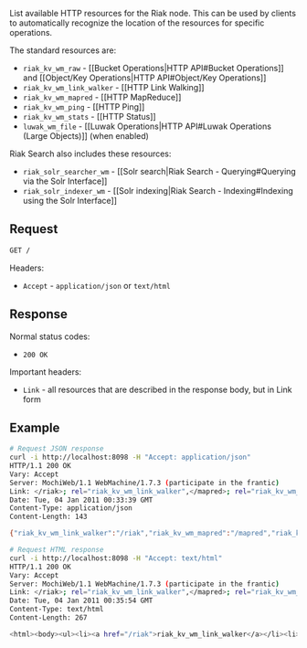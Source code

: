 List available HTTP resources for the Riak node. This can be used by clients to automatically recognize the location of the resources for specific operations.

The standard resources are:

* `riak_kv_wm_raw` - [[Bucket Operations|HTTP API#Bucket Operations]] and [[Object/Key Operations|HTTP API#Object/Key Operations]]
* `riak_kv_wm_link_walker` - [[HTTP Link Walking]]
* `riak_kv_wm_mapred` - [[HTTP MapReduce]]
* `riak_kv_wm_ping` - [[HTTP Ping]]
* `riak_kv_wm_stats` - [[HTTP Status]]
* `luwak_wm_file` - [[Luwak Operations|HTTP API#Luwak Operations (Large Objects)]] (when enabled)

Riak Search also includes these resources:

* `riak_solr_searcher_wm` - [[Solr search|Riak Search - Querying#Querying via the Solr Interface]]
* `riak_solr_indexer_wm` - [[Solr indexing|Riak Search - Indexing#Indexing using the Solr Interface]]

## Request

```bash
GET /
```

Headers:

* `Accept` - `application/json` or `text/html`

## Response

Normal status codes:

* `200 OK`

Important headers:

* `Link` - all resources that are described in the response body, but in Link form

## Example

```bash
# Request JSON response
curl -i http://localhost:8098 -H "Accept: application/json"
HTTP/1.1 200 OK
Vary: Accept
Server: MochiWeb/1.1 WebMachine/1.7.3 (participate in the frantic)
Link: </riak>; rel="riak_kv_wm_link_walker",</mapred>; rel="riak_kv_wm_mapred",</ping>; rel="riak_kv_wm_ping",</riak>; rel="riak_kv_wm_raw",</stats>; rel="riak_kv_wm_stats"
Date: Tue, 04 Jan 2011 00:33:39 GMT
Content-Type: application/json
Content-Length: 143

{"riak_kv_wm_link_walker":"/riak","riak_kv_wm_mapred":"/mapred","riak_kv_wm_ping":"/ping","riak_kv_wm_raw":"/riak","riak_kv_wm_stats":"/stats"}

# Request HTML response
curl -i http://localhost:8098 -H "Accept: text/html"
HTTP/1.1 200 OK
Vary: Accept
Server: MochiWeb/1.1 WebMachine/1.7.3 (participate in the frantic)
Link: </riak>; rel="riak_kv_wm_link_walker",</mapred>; rel="riak_kv_wm_mapred",</ping>; rel="riak_kv_wm_ping",</riak>; rel="riak_kv_wm_raw",</stats>; rel="riak_kv_wm_stats"
Date: Tue, 04 Jan 2011 00:35:54 GMT
Content-Type: text/html
Content-Length: 267

<html><body><ul><li><a href="/riak">riak_kv_wm_link_walker</a></li><li><a href="/mapred">riak_kv_wm_mapred</a></li><li><a href="/ping">riak_kv_wm_ping</a></li><li><a href="/riak">riak_kv_wm_raw</a></li><li><a href="/stats">riak_kv_wm_stats</a></li></ul></body></html>
```
